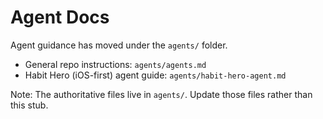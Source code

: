 # Agent Docs

Agent guidance has moved under the `agents/` folder.

- General repo instructions: `agents/agents.md`
- Habit Hero (iOS-first) agent guide: `agents/habit-hero-agent.md`

Note: The authoritative files live in `agents/`. Update those files rather than this stub.
